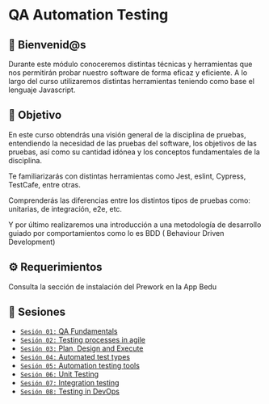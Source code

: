 # QA Automation Testing

## :wave: Bienvenid@s

Durante este módulo conoceremos distintas técnicas y herramientas que nos permitirán probar nuestro software de forma
eficaz y eficiente. A lo largo del curso utilizaremos distintas herramientas teniendo como base el lenguaje Javascript.

## :dart: Objetivo

En este curso obtendrás una visión general de la disciplina de pruebas, entendiendo la necesidad de las
pruebas del software, los objetivos de las pruebas, así como su cantidad idónea y los conceptos fundamentales de la
disciplina.

Te familiarizarás con distintas herramientas como Jest, eslint, Cypress, TestCafe, entre otras.

Comprenderás las diferencias entre los distintos tipos de pruebas como: unitarias, de integración, e2e, etc.

Y por último realizaremos una introducción a una metodología de desarrollo guiado por comportamientos como lo es BDD (
Behaviour Driven Development)

## :gear: Requerimientos

Consulta la sección de instalación
del Prework en la App Bedu

## :bookmark_tabs: Sesiones

- [`Sesión 01:` QA Fundamentals](./Sesion-01)
- [`Sesión 02:` Testing processes in agile](./Sesion-02)
- [`Sesión 03:` Plan, Design and Execute](./Sesion-03)
- [`Sesión 04:` Automated test types](./Sesion-04)
- [`Sesión 05:` Automation testing tools](./Sesion-05)
- [`Sesión 06:` Unit Testing](./Sesion-06)
- [`Sesión 07:` Integration testing](./Sesion-07)
- [`Sesión 08:` Testing in DevOps](./Sesion-08)
